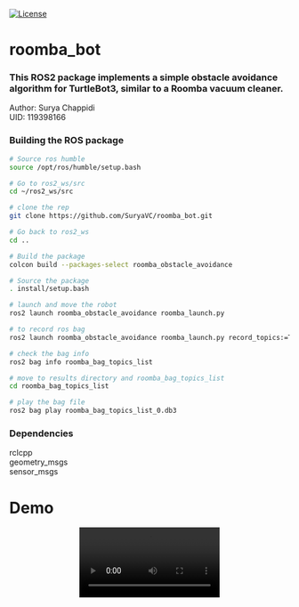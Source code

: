 [![License](https://img.shields.io/badge/License-Apache%202.0-blue.svg)](https://opensource.org/licenses/Apache-2.0)

# roomba_bot
### This ROS2 package implements a simple obstacle avoidance algorithm for TurtleBot3, similar to a Roomba vacuum cleaner.

Author: Surya Chappidi <br>
UID: 119398166

### Building the ROS package
```bash
# Source ros humble
source /opt/ros/humble/setup.bash

# Go to ros2_ws/src
cd ~/ros2_ws/src

# clone the rep
git clone https://github.com/SuryaVC/roomba_bot.git

# Go back to ros2_ws
cd ..

# Build the package
colcon build --packages-select roomba_obstacle_avoidance

# Source the package
. install/setup.bash

# launch and move the robot
ros2 launch roomba_obstacle_avoidance roomba_launch.py

# to record ros bag
ros2 launch roomba_obstacle_avoidance roomba_launch.py record_topics:=True

# check the bag info
ros2 bag info roomba_bag_topics_list

# move to results directory and roomba_bag_topics_list
cd roomba_bag_topics_list

# play the bag file
ros2 bag play roomba_bag_topics_list_0.db3
```

### Dependencies
rclcpp <br>
geometry_msgs <br>
sensor_msgs

# Demo

<p align="center">
  <video width="50%" controls>
    <source src="roomba_obstacle_avoidance/results/demo.mp4" type="video/mp4">
    Your browser does not support the video tag.
  </video>
</p>



